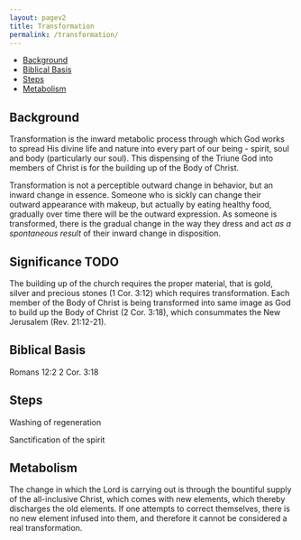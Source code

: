 ```yaml
---
layout: pagev2
title: Transformation
permalink: /transformation/
---
```

- [Background](#background)
- [Biblical Basis](#biblical-basis)
- [Steps](#steps)
- [Metabolism](#metabolism)

## Background

Transformation is the inward metabolic process through which God works to spread His divine life and nature into every part of our being - spirit, soul and body (particularly our soul). This dispensing of the Triune God into members of Christ is for the building up of the Body of Christ.

Transformation is not a perceptible outward change in behavior, but an inward change in essence. Someone who is sickly can change their outward appearance with makeup, but actually by eating healthy food, gradually over time there will be the outward expression. As someone is transformed, there is the gradual change in the way they dress and act *as a spontaneous result* of their inward change in disposition.

## Significance TODO

The building up of the church requires the proper material, that is gold, silver and precious stones (1 Cor. 3:12) which requires transformation. Each member of the Body of Christ is being transformed into same image as God to build up the Body of Christ (2 Cor. 3:18), which consummates the New Jerusalem (Rev. 21:12-21).

## Biblical Basis

Romans 12:2
2 Cor. 3:18

## Steps

Washing of regeneration

Sanctification of the spirit

## Metabolism

The change in which the Lord is carrying out is through the bountiful supply of the all-inclusive Christ, which comes with new elements, which thereby discharges the old elements. If one attempts to correct themselves, there is no new element infused into them, and therefore it cannot be considered a real transformation.